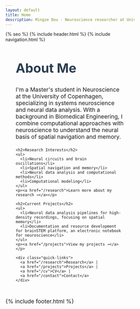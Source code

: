 ```yaml
---
layout: default
title: Home
description: Mingze Dou - Neuroscience researcher at University of Copenhagen, specializing in neural data analysis and spatial navigation
---
```


<!DOCTYPE html>
<html lang="en">
<head>
  <meta charset="UTF-8">
  <meta name="robots" content="index, follow">
  <meta name="description" content="Mingze Dou - Neuroscience researcher at University of Copenhagen, specializing in neural data analysis and spatial navigation">
  <meta name="viewport" content="width=device-width, initial-scale=1.0">
  <meta name="keywords" content="neuroscience, neural data analysis, spatial navigation, University of Copenhagen">
  <meta name="author" content="Mingze Dou">
  <meta name="twitter:card" content="summary">
  <meta name="twitter:creator" content="@mingze_dou">
  <title>{{ site.title }}</title>  <link rel="stylesheet" href="{{ '/assets/css/main.css' | relative_url }}">
  <link rel="preconnect" href="https://fonts.gstatic.com">
  <link rel="preload" href="{{ '/assets/css/main.css' | relative_url }}" as="style">
  <meta property="og:title" content="Mingze Dou - Neuroscience Researcher">
  <meta property="og:description" content="Research in neural data analysis and spatial navigation">
  <meta property="og:url" content="{{ site.url }}">
  <meta property="og:type" content="website">
  {% seo %}
  <style>
    /* Reset and base styles */
    * {
      margin: 0;
      padding: 0;
      box-sizing: border-box;
    }

    body {
      font-family: -apple-system, BlinkMacSystemFont, 'Segoe UI', Roboto, Oxygen, Ubuntu, Cantarell, sans-serif;
      line-height: 1.6;
      color: #333;
    }

    .skip-link {
      position: absolute;
      left: -9999px;
      z-index: 999;
      padding: 1em;
      background-color: white;
      color: black;
      text-decoration: none;
    }

    .skip-link:focus {
      left: 50%;
      transform: translateX(-50%);
    }

    /* Navigation */
    .top-nav {
      display: flex;
      justify-content: space-between;
      align-items: center;
      padding: 1.5rem 2rem;
      background-color: #ffffff;
      box-shadow: 0 2px 4px rgba(0,0,0,0.1);
      position: sticky;
      top: 0;
      z-index: 1000;
    }

    .nav-brand {
      font-size: 1.5rem;
      font-weight: 600;
    }

    .brand-name {
      text-decoration: none;
      color: #2c3e50;
    }

    .nav-menu {
      list-style: none;
      display: flex;
      gap: 2rem;
    }

    .nav-link {
      text-decoration: none;
      color: #2c3e50;
      font-weight: 500;
      padding: 0.5rem 0;
      border-bottom: 2px solid transparent;
      transition: border-color 0.3s ease;
    }

    .nav-link:hover,
    .nav-link.active {
      border-bottom-color: #3498db;
    }

    /* Main content */
    .container {
      max-width: 800px;
      margin: 3rem auto;
      padding: 0 2rem;
    }

    h1, h2 {
      color: #2c3e50;
      margin-bottom: 1rem;
    }

    h1 {
      font-size: 2.5rem;
      margin-bottom: 2rem;
    }

    h2 {
      font-size: 1.8rem;
      margin-top: 2.5rem;
    }

    p {
      margin-bottom: 1.5rem;
      font-size: 1.1rem;
    }

    ul {
      margin-bottom: 1.5rem;
      padding-left: 1.5rem;
    }

    li {
      margin-bottom: 0.75rem;
      font-size: 1.1rem;
    }

    /* Links */
    a {
      color: #3498db;
      text-decoration: none;
      transition: color 0.3s ease;
    }

    a:hover {
      color: #2980b9;
    }

    .quick-links {
      margin-top: 3rem;
      padding: 1.5rem;
      background-color: #f8f9fa;
      border-radius: 8px;
      text-align: center;
    }

    .quick-links a {
      margin: 0 1rem;
      font-weight: 500;
    }

    /* Responsive design */
    @media (max-width: 768px) {
      .nav-menu {
        gap: 1rem;
      }

      .container {
        padding: 0 1.5rem;
      }

      h1 {
        font-size: 2rem;
      }

      h2 {
        font-size: 1.5rem;
      }
    }

    @media (max-width: 576px) {
      .top-nav {
        flex-direction: column;
        padding: 1rem;
      }

      .nav-brand {
        margin-bottom: 1rem;
      }

      .nav-menu {
        flex-wrap: wrap;
        justify-content: center;
        text-align: center;
      }
    }
  </style>
</head>
<body>
  <a href="#main-content" class="skip-link">Skip to main content</a>
  {% include header.html %}
  {% include navigation.html %}

  <main id="main-content" class="container">
    <h1>About Me</h1>
    <p>I'm a Master's student in Neuroscience at the University of Copenhagen, specializing in systems neuroscience and neural data analysis. With a background in Biomedical Engineering, I combine computational approaches with neuroscience to understand the neural basis of spatial navigation and memory.</p>

    <h2>Research Interests</h2>
    <ul>
      <li>Neural circuits and brain oscillations</li>
      <li>Spatial navigation and memory</li>
      <li>Neural data analysis and computational methods</li>
      <li>Computational modeling</li>
    </ul>
    <p><a href="/research">Learn more about my research →</a></p>

    <h2>Current Projects</h2>
    <ul>
      <li>Neural data analysis pipelines for high-density recordings, focusing on spatial memory</li>
      <li>Documentation and resource development for brainSTEM platform, an electronic notebook for neuroscience</li>
    </ul>
    <p><a href="/projects">View my projects →</a></p>

    <div class="quick-links">
      <a href="/research">Research</a> |
      <a href="/projects">Projects</a> |
      <a href="/cv">CV</a> |
      <a href="/contact">Contact</a>
    </div>
  </main>

  {% include footer.html %}
</body>
</html>